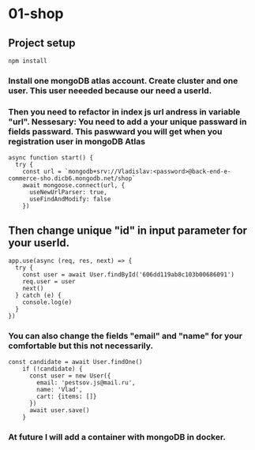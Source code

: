 # 01-shop

## Project setup
```
npm install
```

### Install one mongoDB atlas account. Create cluster and one user. This user neeeded because our need a userId.

### Then you need to refactor in index js url andress in variable "url". Nessesary: You need to add a your unique passward in fields passward. This paswward you will get when you registration user in mongoDB Atlas

```
async function start() {
  try {
    const url = `mongodb+srv://Vladislav:<password>@back-end-e-commerce-sho.dicb6.mongodb.net/shop`
    await mongoose.connect(url, {
      useNewUrlParser: true,
      useFindAndModify: false
    })
```
## Then change unique "id" in input parameter for your userId.
```
app.use(async (req, res, next) => {
  try {
    const user = await User.findById('606dd119ab8c103b00686091')
    req.user = user
    next()
  } catch (e) {
    console.log(e)
  }
})
```

### You can also change the fields "email" and "name" for your comfortable but this not necessarily.
```
const candidate = await User.findOne()
    if (!candidate) {
      const user = new User({
        email: 'pestsov.js@mail.ru',
        name: 'Vlad',
        cart: {items: []}
      })
      await user.save()
    }
```

### At future I will add a container with mongoDB in docker.

